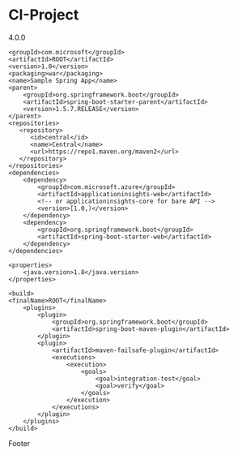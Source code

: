 # CI-Project
<?xml version="1.0" encoding="UTF-8"?>
<project xmlns="http://maven.apache.org/POM/4.0.0" xmlns:xsi="http://www.w3.org/2001/XMLSchema-instance"
    xsi:schemaLocation="http://maven.apache.org/POM/4.0.0 http://maven.apache.org/xsd/maven-4.0.0.xsd">
    <modelVersion>4.0.0</modelVersion>

    <groupId>com.microsoft</groupId>
	<artifactId>ROOT</artifactId>
	<version>1.0</version>
	<packaging>war</packaging>
	<name>Sample Spring App</name>
    <parent>
        <groupId>org.springframework.boot</groupId>
        <artifactId>spring-boot-starter-parent</artifactId>
        <version>1.5.7.RELEASE</version>
    </parent>
	<repositories>
       <repository>
          <id>central</id>
          <name>Central</name>
          <url>https://repo1.maven.org/maven2</url>
       </repository>
    </repositories>
    <dependencies>
        <dependency>
			<groupId>com.microsoft.azure</groupId>
			<artifactId>applicationinsights-web</artifactId>
			<!-- or applicationinsights-core for bare API -->
			<version>[1.0,)</version>
		</dependency>
		<dependency>
            <groupId>org.springframework.boot</groupId>
            <artifactId>spring-boot-starter-web</artifactId>
        </dependency>    		
    </dependencies>

    <properties>
        <java.version>1.8</java.version>
    </properties>

    <build>
	<finalName>ROOT</finalName>
        <plugins>
            <plugin>
                <groupId>org.springframework.boot</groupId>
                <artifactId>spring-boot-maven-plugin</artifactId>
            </plugin>
            <plugin>
                <artifactId>maven-failsafe-plugin</artifactId>
                <executions>
                    <execution>
                        <goals>
                            <goal>integration-test</goal>
                            <goal>verify</goal>
                        </goals>
                    </execution>
                </executions>
            </plugin>
        </plugins>
    </build>

</project>
Footer
